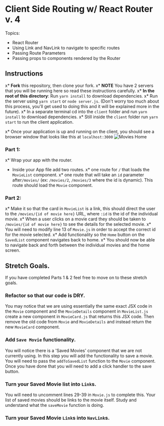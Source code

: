 # Client Side Routing w/ React Router v. 4

Topics:

* React Router
* Using Link and NavLink to navigate to specific routes
* Passing Route Parameters
* Passing props to components rendered by the Router

## Instructions

x* **Fork** this repository, then clone your fork.
x* **NOTE** You have 2 servers that you will be running here so read these instructions carefully.
x* **In the root of this directory**: Run `yarn install` to download dependencies.
x* Run the server using `yarn start` or `node server.js`. (Don't worry too much about this process, you'll get used to doing this and it will be explained more in the future).
x* In a separate terminal cd into the `client` folder and run `yarn install` to download dependencies.
x* Still inside the `client` folder run `yarn start` to run the client application.

x* Once your application is up and running on the client, you should see a browser window that looks like this at `localhost:3000`
  ![Movies Home](https://ibin.co/3xhmmHVl9BKF.png)

### Part 1:

x* Wrap your app with the router.
* Inside your App file add two routes.
  x* one route for `/` that loads the `MovieList` component.
  x* one route that will take an `id` parameter after`/movies/` (ex: `/movies/2`, `/movies/3` where the id is dynamic). This route should load the `Movie` component.

### Part 2:

x* Make it so that the card in `MovieList` is a link, this should direct the user to the `/movies/{id of movie here}` URL, where `:id` is the id of the individual movie.
x* When a user clicks on a movie card they should be taken to `/movies/{id of movie here}` to see the details for the selected movie.
x* You will need to modify line 13 of `Movie.js` in order to accept the correct id for the movie selected.
x* Add functionality so the `Home` button on the `SavedList` component navigates back to home.
x* You should now be able to navigate back and forth between the individual movies and the home screen.

## Stretch Goals.

If you have completed Parts 1 & 2 feel free to move on to these stretch goals.

### Refactor so that our code is DRY.

You may notice that we are using essentially the same exact JSX code in the `Movie` component and the `MovieDetails` component in `MovieList.js` 
create a new component in `MovieCard.js` that returns this JSX code. Then remove the old code from `Movie` and `MovieDetails` and instead return the new `MovieCard` component.

### Add `Save Movie` functionality.

You will notice there is a 'Saved Movies' component that we are not currently using. In this step you will add the functionality to save a movie. You will need to pass the `addToSavedList` function to the `Movie` component. Once you have done that you will need to add a click handler to the save button.

### Turn your Saved Movie list into `Link`s.

You will need to uncomment lines 29-39 in `Movie.js` to complete this. Your list of saved movies should be links to the movie itself. Study and understand what the `saveMovie` function is doing.

### Turn your Saved Movie `Link`s into `NavLink`s.
